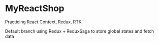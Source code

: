 # MyReactShop
Practicing React Context, Redux, RTK

Default branch using Redux + ReduxSaga to store global states and fetch data
